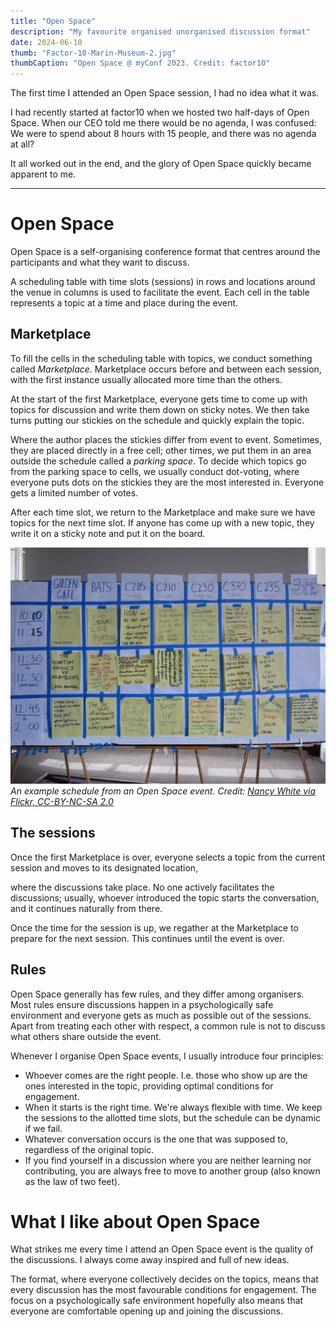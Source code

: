```yaml
---
title: "Open Space"
description: "My favourite organised unorganised discussion format"
date: 2024-06-10
thumb: "Factor-10-Marin-Museum-2.jpg"
thumbCaption: "Open Space @ myConf 2023. Credit: factor10"
---
```


The first time I attended an Open Space session, I had no idea what it was.

I had recently started at factor10 when we hosted two half-days of Open Space.
When our CEO told me there would be no agenda, I was confused:
We were to spend about 8 hours with 15 people,
and there was no agenda at all?

It all worked out in the end,
and the glory of Open Space quickly became apparent to me.

---

# Open Space
Open Space is a self-organising conference format that centres around the participants and what they want to discuss.

A scheduling table with time slots (sessions) in rows and locations around the venue in columns is used to facilitate the event.
Each cell in the table represents a topic at a time and place during the event.

## Marketplace

To fill the cells in the scheduling table with topics, we conduct something called _Marketplace_.
Marketplace occurs before and between each session,
with the first instance usually allocated more time than the others.

At the start of the first Marketplace,
everyone gets time to come up with topics for discussion and write them down on sticky notes.
We then take turns putting our stickies on the schedule and quickly explain the topic.

Where the author places the stickies differ from event to event.
Sometimes, they are placed directly in a free cell;
other times,
we put them in an area outside the schedule called a _parking space_.
To decide which topics go from the parking space to cells,
we usually conduct dot-voting, where everyone puts dots on the stickies they are the most interested in.
Everyone gets a limited number of votes.

After each time slot,
we return to the Marketplace and make sure we have topics for the next time slot.
If anyone has come up with a new topic,
they write it on a sticky note and put it on the board.

![](ain12-open-space-marketplace.jpg)
_An example schedule from an Open Space event. Credit: [Nancy White via Flickr, CC-BY-NC-SA 2.0](https://www.flickr.com/photos/91506145@N00/8025115191)_

## The sessions

Once the first Marketplace is over,
everyone selects a topic from the current session and moves to its designated location,

where the discussions take place.
No one actively facilitates the discussions;
usually, whoever introduced the topic starts the conversation, and it continues naturally from there.

Once the time for the session is up,
we regather at the Marketplace to prepare for the next session.
This continues until the event is over.


## Rules
Open Space generally has few rules, and they differ among organisers.
Most rules ensure discussions happen in a psychologically safe environment and everyone gets as much as possible out of the sessions.
Apart from treating each other with respect,
a common rule is not to discuss what others share outside the event.

Whenever I organise Open Space events, I usually introduce four principles:
* Whoever comes are the right people. I.e. those who show up are the ones interested in the topic, providing optimal conditions for engagement.
* When it starts is the right time. We're always flexible with time. We keep the sessions to the allotted time slots, but the schedule can be dynamic if we fail.
* Whatever conversation occurs is the one that was supposed to, regardless of the original topic.
* If you find yourself in a discussion where you are neither learning nor contributing, you are always free to move to another group (also known as the law of two feet).

# What I like about Open Space

What strikes me every time I attend an Open Space event is the quality of the discussions.
I always come away inspired and full of new ideas.

The format,
where everyone collectively decides on the topics,
means that every discussion has the most favourable conditions for engagement. 
The focus on a psychologically safe environment hopefully also means that everyone are comfortable opening up and joining the discussions.